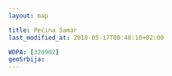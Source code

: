 ```yaml
---
layout: map

title: Pećina Samar
last_modified_at: 2018-05-17T00:48:10+02:00

WDPA: [328902]
geoSrbija:
---
```

